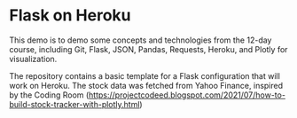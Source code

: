 # Flask on Heroku

This demo is to demo some concepts and
technologies from the 12-day course, including Git, Flask, JSON, Pandas,
Requests, Heroku, and Plotly for visualization.

The repository contains a basic template for a Flask configuration that will
work on Heroku. The stock data was fetched from Yahoo Finance, inspired by the Coding Room (https://projectcodeed.blogspot.com/2021/07/how-to-build-stock-tracker-with-plotly.html)

